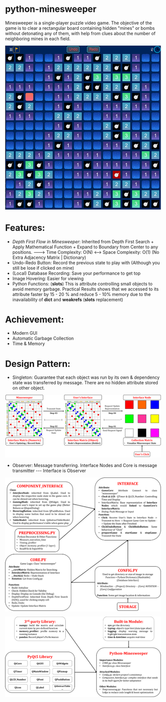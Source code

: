# python-minesweeper
Minesweeper is a single-player puzzle video game. The objective of the game is to clear a rectangular board containing hidden "mines" or bombs without detonating any of them, with help from clues about the number of neighboring mines in each field. 

![image](https://github.com/IchiruTake/python-minesweeper/blob/main/image/%5BTest%5D%20Image%20%231.png)

# Features:
- _Depth First Flow in Minesweeper_: Inherited from Depth First Search + Apply Mathematical Function + Expand to Boundary from Center to any positions. ---> Time Complexity: O(N) <--> Space Complexity: O(1) (No Extra Adjacency Matrix | Dictionary)
- Undo-Redo Button: Record the previous state to play with (Although you still be lose if clicked on mine)
- (Local) Database Recording: Save your performance to get top
- Image Hovering: Easier for viewing
- Python Functions: (__slots__) This is attribute controlling small objects to avoid memory garbage. Practical Results shows that we accessed to its attribute faster by 15 - 20 % and reduce 5 - 10% memory due to the inavailability of __dict__ and __weakrefs__ (__slots__ replacement)

# Achievement:
- Modern GUI
- Automatic Garbage Collection
- Time & Memory 


# Design Pattern:
- Singleton: Guarantee that each object was run by its own & dependency state was transferred by message. There are no hidden attribute stored on other object. 

![image](https://github.com/IchiruTake/python-minesweeper/blob/main/image/%5BTest%5D%20Image%20%232.png)

- Observer: Message transferring. Interface Nodes and Core is message transmitter --- Interface is Observer

![image](https://github.com/IchiruTake/python-minesweeper/blob/main/image/%5BTest%5D%20Image%20%233.png)

![image](https://github.com/IchiruTake/python-minesweeper/blob/main/image/%5BTest%5D%20Image%20%234.png)
